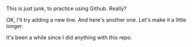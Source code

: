This is just junk, to practice using Github.
Really?

OK, I'll try adding a new line.
And here's another one.  Let's make it a little longer.

It's been a while since I did anything with this repo.
